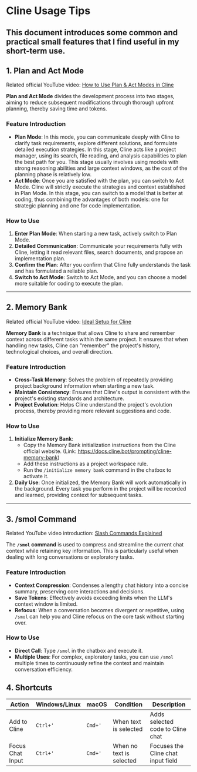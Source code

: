 # Cline Usage Tips
This document introduces some common and practical small features that I find useful in my short-term use.
---

## 1. Plan and Act Mode
Related official YouTube video: [How to Use Plan & Act Modes in Cline](https://www.youtube.com/watch?v=b7o6URFPp64)

**Plan and Act Mode** divides the development process into two stages, aiming to reduce subsequent modifications through thorough upfront planning, thereby saving time and tokens.

### Feature Introduction
- **Plan Mode**: In this mode, you can communicate deeply with Cline to clarify task requirements, explore different solutions, and formulate detailed execution strategies. In this stage, Cline acts like a project manager, using its search, file reading, and analysis capabilities to plan the best path for you. This stage usually involves using models with strong reasoning abilities and large context windows, as the cost of the planning phase is relatively low.
- **Act Mode**: Once you are satisfied with the plan, you can switch to Act Mode. Cline will strictly execute the strategies and context established in Plan Mode. In this stage, you can switch to a model that is better at coding, thus combining the advantages of both models: one for strategic planning and one for code implementation.

### How to Use
1.  **Enter Plan Mode**: When starting a new task, actively switch to Plan Mode.
2.  **Detailed Communication**: Communicate your requirements fully with Cline, letting it read relevant files, search documents, and propose an implementation plan.
3.  **Confirm the Plan**: After you confirm that Cline fully understands the task and has formulated a reliable plan.
4.  **Switch to Act Mode**: Switch to Act Mode, and you can choose a model more suitable for coding to execute the plan.

---

## 2. Memory Bank
Related official YouTube video: [Ideal Setup for Cline](https://www.youtube.com/watch?v=UBqh6ud5LqY)

**Memory Bank** is a technique that allows Cline to share and remember context across different tasks within the same project. It ensures that when handling new tasks, Cline can "remember" the project's history, technological choices, and overall direction.

### Feature Introduction
- **Cross-Task Memory**: Solves the problem of repeatedly providing project background information when starting a new task.
- **Maintain Consistency**: Ensures that Cline's output is consistent with the project's existing standards and architecture.
- **Project Evolution**: Helps Cline understand the project's evolution process, thereby providing more relevant suggestions and code.

### How to Use
1.  **Initialize Memory Bank**:
    *   Copy the Memory Bank initialization instructions from the Cline official website.
    (Link: https://docs.cline.bot/prompting/cline-memory-bank)
    *   Add these instructions as a project workspace rule.
    *   Run the `/initialize memory bank` command in the chatbox to activate it.
2.  **Daily Use**: Once initialized, the Memory Bank will work automatically in the background. Every task you perform in the project will be recorded and learned, providing context for subsequent tasks.

---

## 3. /smol Command
Related YouTube video introduction: [Slash Commands Explained](https://www.youtube.com/watch?v=MxS5Jerpf-o)

The **`/smol` command** is used to compress and streamline the current chat context while retaining key information. This is particularly useful when dealing with long conversations or exploratory tasks.

### Feature Introduction
- **Context Compression**: Condenses a lengthy chat history into a concise summary, preserving core interactions and decisions.
- **Save Tokens**: Effectively avoids exceeding limits when the LLM's context window is limited.
- **Refocus**: When a conversation becomes divergent or repetitive, using `/smol` can help you and Cline refocus on the core task without starting over.

### How to Use
- **Direct Call**: Type `/smol` in the chatbox and execute it.
- **Multiple Uses**: For complex, exploratory tasks, you can use `/smol` multiple times to continuously refine the context and maintain conversation efficiency.

## 4. Shortcuts
| Action                  | Windows/Linux | macOS   | Condition                    | Description                               |
| ----------------------- | ------------- | ------- | ---------------------------- | ----------------------------------------- |
| Add to Cline            | `Ctrl+'`      | `Cmd+'` | When text is selected        | Adds selected code to Cline chat          |
| Focus Chat Input        | `Ctrl+'`      | `Cmd+'` | When no text is selected     | Focuses the Cline chat input field        |
